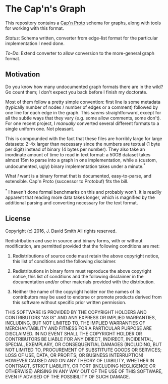 # The Cap'n's Graph

This repository contains a [Cap'n Proto](https://capnproto.org/)
schema for graphs, along with tools for working with this format.

*Status*: Schema written, converter from edge-list format for the
particular implementation I need done.

*To-Do*: Extend converter to allow conversion to the more-general
graph format.

## Motivation

Do you know how many undocumented graph formats there are in the wild?
Go count them; I don't expect you back before I finish my doctorate.

Most of them follow a pretty simple convention: first line is some
metadata (typically number of nodes / number of edges or a comment)
followed by one line for each edge in the graph. This *seems*
straightforward, except for all the subtle ways that they vary (e.g.
some allow comments, some don't). For one recent project, I *manually*
converted several different formats to a single uniform one. Not
pleasant.

This is compounded with the fact that these files are horribly large
for large datasets: 2-4x larger than necessary since the numbers are
textual (1 byte per digit) instead of binary (4 bytes per number).
They also take an inordinate amount of time to read in text format: a
50GB dataset takes almost 15m to parse into a graph in one
implementation, while a (custom, undocumented, ugly) binary
implementation takes under a minute.<sup>*</sup>

What *I* want is a binary format that is documented, easy-to-parse,
and extensible. Cap'n Proto (successor to Protobuf) fits the bill.

<sup>*</sup> I haven't done formal benchmarks on this and probably
won't. It is readily apparent that reading more data takes longer,
which is magnified by the additional parsing and converting necessary
for the text format.

## License

Copyright (c) 2016, J. David Smith
All rights reserved.

Redistribution and use in source and binary forms, with or without
modification, are permitted provided that the following conditions are
met:

1. Redistributions of source code must retain the above copyright
   notice, this list of conditions and the following disclaimer.

2. Redistributions in binary form must reproduce the above copyright
   notice, this list of conditions and the following disclaimer in the
   documentation and/or other materials provided with the
   distribution.

3. Neither the name of the copyright holder nor the names of its
   contributors may be used to endorse or promote products derived
   from this software without specific prior written permission.

THIS SOFTWARE IS PROVIDED BY THE COPYRIGHT HOLDERS AND CONTRIBUTORS
"AS IS" AND ANY EXPRESS OR IMPLIED WARRANTIES, INCLUDING, BUT NOT
LIMITED TO, THE IMPLIED WARRANTIES OF MERCHANTABILITY AND FITNESS FOR
A PARTICULAR PURPOSE ARE DISCLAIMED. IN NO EVENT SHALL THE COPYRIGHT
HOLDER OR CONTRIBUTORS BE LIABLE FOR ANY DIRECT, INDIRECT, INCIDENTAL,
SPECIAL, EXEMPLARY, OR CONSEQUENTIAL DAMAGES (INCLUDING, BUT NOT
LIMITED TO, PROCUREMENT OF SUBSTITUTE GOODS OR SERVICES; LOSS OF USE,
DATA, OR PROFITS; OR BUSINESS INTERRUPTION) HOWEVER CAUSED AND ON ANY
THEORY OF LIABILITY, WHETHER IN CONTRACT, STRICT LIABILITY, OR TORT
(INCLUDING NEGLIGENCE OR OTHERWISE) ARISING IN ANY WAY OUT OF THE USE
OF THIS SOFTWARE, EVEN IF ADVISED OF THE POSSIBILITY OF SUCH DAMAGE.
